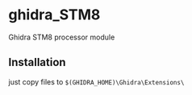 # ghidra_STM8

Ghidra STM8 processor module

## Installation

just copy files to
`$(GHIDRA_HOME)\Ghidra\Extensions\`
